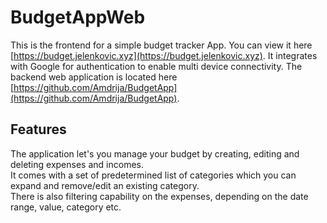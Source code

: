 # BudgetAppWeb

This is the frontend for a simple budget tracker App. You can view it here [https://budget.jelenkovic.xyz](https://budget.jelenkovic.xyz). 
It integrates with Google for authentication to enable multi device connectivity. The backend web application is located here [https://github.com/Amdrija/BudgetApp](https://github.com/Amdrija/BudgetApp).

## Features

The application let's you manage your budget by creating, editing and deleting expenses and incomes.  
It comes with a set of predetermined list of categories which you can expand and remove/edit an existing category.  
There is also filtering capability on the expenses, depending on the date range, value, category etc.
